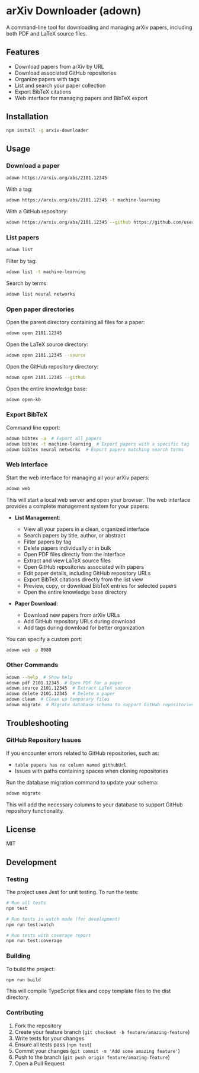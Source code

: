 # arXiv Downloader (adown)

A command-line tool for downloading and managing arXiv papers, including both PDF and LaTeX source files.

## Features

- Download papers from arXiv by URL
- Download associated GitHub repositories
- Organize papers with tags
- List and search your paper collection
- Export BibTeX citations
- Web interface for managing papers and BibTeX export

## Installation

```bash
npm install -g arxiv-downloader
```

## Usage

### Download a paper

```bash
adown https://arxiv.org/abs/2101.12345
```

With a tag:

```bash
adown https://arxiv.org/abs/2101.12345 -t machine-learning
```

With a GitHub repository:

```bash
adown https://arxiv.org/abs/2101.12345 --github https://github.com/username/repository
```

### List papers

```bash
adown list
```

Filter by tag:

```bash
adown list -t machine-learning
```

Search by terms:

```bash
adown list neural networks
```

### Open paper directories

Open the parent directory containing all files for a paper:

```bash
adown open 2101.12345
```

Open the LaTeX source directory:

```bash
adown open 2101.12345 --source
```

Open the GitHub repository directory:

```bash
adown open 2101.12345 --github
```

Open the entire knowledge base:

```bash
adown open-kb
```

### Export BibTeX

Command line export:

```bash
adown bibtex -a  # Export all papers
adown bibtex -t machine-learning  # Export papers with a specific tag
adown bibtex neural networks  # Export papers matching search terms
```

### Web Interface

Start the web interface for managing all your arXiv papers:

```bash
adown web
```

This will start a local web server and open your browser. The web interface provides a complete management system for your papers:

- **List Management**:
  - View all your papers in a clean, organized interface
  - Search papers by title, author, or abstract
  - Filter papers by tag
  - Delete papers individually or in bulk
  - Open PDF files directly from the interface
  - Extract and view LaTeX source files
  - Open GitHub repositories associated with papers
  - Edit paper details, including GitHub repository URLs
  - Export BibTeX citations directly from the list view
  - Preview, copy, or download BibTeX entries for selected papers
  - Open the entire knowledge base directory

- **Paper Download**:
  - Download new papers from arXiv URLs
  - Add GitHub repository URLs during download
  - Add tags during download for better organization

You can specify a custom port:

```bash
adown web -p 8080
```

### Other Commands

```bash
adown --help  # Show help
adown pdf 2101.12345  # Open PDF for a paper
adown source 2101.12345  # Extract LaTeX source
adown delete 2101.12345  # Delete a paper
adown clean  # Clean up temporary files
adown migrate  # Migrate database schema to support GitHub repositories
```

## Troubleshooting

### GitHub Repository Issues

If you encounter errors related to GitHub repositories, such as:
- `table papers has no column named githubUrl`
- Issues with paths containing spaces when cloning repositories

Run the database migration command to update your schema:

```bash
adown migrate
```

This will add the necessary columns to your database to support GitHub repository functionality.

## License

MIT

## Development

### Testing

The project uses Jest for unit testing. To run the tests:

```bash
# Run all tests
npm test

# Run tests in watch mode (for development)
npm run test:watch

# Run tests with coverage report
npm run test:coverage
```

### Building

To build the project:

```bash
npm run build
```

This will compile TypeScript files and copy template files to the dist directory.

### Contributing

1. Fork the repository
2. Create your feature branch (`git checkout -b feature/amazing-feature`)
3. Write tests for your changes
4. Ensure all tests pass (`npm test`)
5. Commit your changes (`git commit -m 'Add some amazing feature'`)
6. Push to the branch (`git push origin feature/amazing-feature`)
7. Open a Pull Request